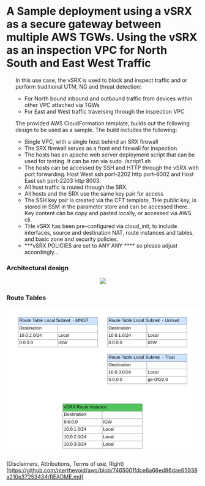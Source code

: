 # A Sample deployment using a vSRX as a secure gateway between multiple AWS TGWs. Using the vSRX as an inspection VPC for North South and East West Traffic 

<ul>
In this use case, the vSRX is used to block and inspect traffic and or perform traditional UTM, NG and threat detection:

* For North bound inbound and outbound traffic from devices within other VPC attached via TGWs
* For East and West traffic traversing through the inspection VPC
</ul>
<ul>

The provided AWS CloudFormation template, builds out the following design to be used as a sample.
The build includes the following:
* Single VPC, with a single host behind an SRX firewall 
* The SRX firewall serves as a front end firewall for inspection
* The hosts has an apache web server deployment script that can be used for testing. It can be ran via sudo ./script1.sh
* The hosts can be accessed by SSH and HTTP through the vSRX with port forwarding. Host West ssh port-2202 http port-8002 and Host East ssh port-2203 http 8003.   
* All host traffic is routed through the SRX.
* All hosts and the SRX use the same key pair for access
* The SSH key pair is created via the CFT template,  THe public key, is stored in SSM in the parameter store and can be accessed there. Key content can be copy and pasted locally, or accessed via AWS cli. 
* THe vSRX has been pre-configured via cloud_init, to include interfaces, source and destination NAT, route instances and tables, and basic zone and security policies. 
*    ***vSRX POLICIES are set to ANY ANY **** so please adjust accordingly...   
    

</ul>

<h3> Architectural design  </h3>
<p align="center">
<img src="./png/.png" width="1000"/></center>
</p>

<h3> Route Tables  </h3>
<p align="center">
<img src="./png/routes.png" width="1000"/></center>
</p>

(Disclaimers, Attributions, Terms of use, Right)[https://github.com/nterthevoid/aws/blob/7465001fdce6a66ed86dae65938a210e37253434/README.md]








